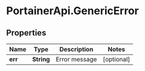# PortainerApi.GenericError

## Properties
Name | Type | Description | Notes
------------ | ------------- | ------------- | -------------
**err** | **String** | Error message | [optional] 


